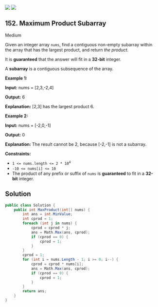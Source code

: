 [![](https://img.shields.io/github/stars/javadev/LeetCode-in-All?label=Stars&style=flat-square)](https://github.com/javadev/LeetCode-in-All)
[![](https://img.shields.io/github/forks/javadev/LeetCode-in-All?label=Fork%20me%20on%20GitHub%20&style=flat-square)](https://github.com/javadev/LeetCode-in-All/fork)

## 152\. Maximum Product Subarray

Medium

Given an integer array `nums`, find a contiguous non-empty subarray within the array that has the largest product, and return _the product_.

It is **guaranteed** that the answer will fit in a **32-bit** integer.

A **subarray** is a contiguous subsequence of the array.

**Example 1:**

**Input:** nums = [2,3,-2,4]

**Output:** 6

**Explanation:** [2,3] has the largest product 6. 

**Example 2:**

**Input:** nums = [-2,0,-1]

**Output:** 0

**Explanation:** The result cannot be 2, because [-2,-1] is not a subarray. 

**Constraints:**

*   <code>1 <= nums.length <= 2 * 10<sup>4</sup></code>
*   `-10 <= nums[i] <= 10`
*   The product of any prefix or suffix of `nums` is **guaranteed** to fit in a **32-bit** integer.

## Solution

```csharp
public class Solution {
    public int MaxProduct(int[] nums) {
        int ans = int.MinValue;
        int cprod = 1;
        foreach (int j in nums) {
            cprod = cprod * j;
            ans = Math.Max(ans, cprod);
            if (cprod == 0) {
                cprod = 1;
            }
        }
        cprod = 1;
        for (int i = nums.Length - 1; i >= 0; i--) {
            cprod = cprod * nums[i];
            ans = Math.Max(ans, cprod);
            if (cprod == 0) {
                cprod = 1;
            }
        }
        return ans;
    }
}
```